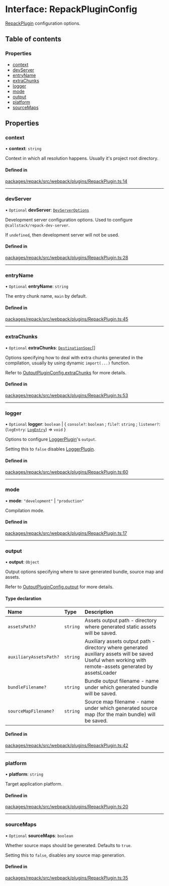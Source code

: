 # Interface: RepackPluginConfig

[RepackPlugin](../classes/RepackPlugin.md) configuration options.

## Table of contents

### Properties

- [context](RepackPluginConfig.md#context)
- [devServer](RepackPluginConfig.md#devserver)
- [entryName](RepackPluginConfig.md#entryname)
- [extraChunks](RepackPluginConfig.md#extrachunks)
- [logger](RepackPluginConfig.md#logger)
- [mode](RepackPluginConfig.md#mode)
- [output](RepackPluginConfig.md#output)
- [platform](RepackPluginConfig.md#platform)
- [sourceMaps](RepackPluginConfig.md#sourcemaps)

## Properties

### context

• **context**: `string`

Context in which all resolution happens. Usually it's project root directory.

#### Defined in

[packages/repack/src/webpack/plugins/RepackPlugin.ts:14](https://github.com/callstack/repack/blob/1d9a1bb/packages/repack/src/webpack/plugins/RepackPlugin.ts#L14)

___

### devServer

• `Optional` **devServer**: [`DevServerOptions`](DevServerOptions.md)

Development server configuration options.
Used to configure `@callstack/repack-dev-server`.

If `undefined`, then development server will not be used.

#### Defined in

[packages/repack/src/webpack/plugins/RepackPlugin.ts:28](https://github.com/callstack/repack/blob/1d9a1bb/packages/repack/src/webpack/plugins/RepackPlugin.ts#L28)

___

### entryName

• `Optional` **entryName**: `string`

The entry chunk name, `main` by default.

#### Defined in

[packages/repack/src/webpack/plugins/RepackPlugin.ts:45](https://github.com/callstack/repack/blob/1d9a1bb/packages/repack/src/webpack/plugins/RepackPlugin.ts#L45)

___

### extraChunks

• `Optional` **extraChunks**: [`DestinationSpec`](../types/plugins.DestinationSpec.md)[]

Options specifying how to deal with extra chunks generated in the compilation,
usually by using dynamic `import(...)` function.

Refer to [OutputPluginConfig.extraChunks](plugins.OutputPluginConfig.md#extrachunks) for more details.

#### Defined in

[packages/repack/src/webpack/plugins/RepackPlugin.ts:53](https://github.com/callstack/repack/blob/1d9a1bb/packages/repack/src/webpack/plugins/RepackPlugin.ts#L53)

___

### logger

• `Optional` **logger**: `boolean` \| { `console?`: `boolean` ; `file?`: `string` ; `listener?`: (`logEntry`: [`LogEntry`](LogEntry.md)) => `void`  }

Options to configure [LoggerPlugin](../classes/plugins.LoggerPlugin.md)'s `output`.

Setting this to `false` disables [LoggerPlugin](../classes/plugins.LoggerPlugin.md).

#### Defined in

[packages/repack/src/webpack/plugins/RepackPlugin.ts:60](https://github.com/callstack/repack/blob/1d9a1bb/packages/repack/src/webpack/plugins/RepackPlugin.ts#L60)

___

### mode

• **mode**: ``"development"`` \| ``"production"``

Compilation mode.

#### Defined in

[packages/repack/src/webpack/plugins/RepackPlugin.ts:17](https://github.com/callstack/repack/blob/1d9a1bb/packages/repack/src/webpack/plugins/RepackPlugin.ts#L17)

___

### output

• **output**: `Object`

Output options specifying where to save generated bundle, source map and assets.

Refer to [OutputPluginConfig.output](plugins.OutputPluginConfig.md#output) for more details.

#### Type declaration

| Name | Type | Description |
| :------ | :------ | :------ |
| `assetsPath?` | `string` | Assets output path - directory where generated static assets will be saved. |
| `auxiliaryAssetsPath?` | `string` | Auxiliary assets output path - directory where generated auxiliary assets will be saved  Useful when working with remote-assets generated by assetsLoader |
| `bundleFilename?` | `string` | Bundle output filename - name under which generated bundle will be saved. |
| `sourceMapFilename?` | `string` | Source map filename - name under which generated source map (for the main bundle) will be saved. |

#### Defined in

[packages/repack/src/webpack/plugins/RepackPlugin.ts:42](https://github.com/callstack/repack/blob/1d9a1bb/packages/repack/src/webpack/plugins/RepackPlugin.ts#L42)

___

### platform

• **platform**: `string`

Target application platform.

#### Defined in

[packages/repack/src/webpack/plugins/RepackPlugin.ts:20](https://github.com/callstack/repack/blob/1d9a1bb/packages/repack/src/webpack/plugins/RepackPlugin.ts#L20)

___

### sourceMaps

• `Optional` **sourceMaps**: `boolean`

Whether source maps should be generated. Defaults to `true`.

Setting this to `false`, disables any source map generation.

#### Defined in

[packages/repack/src/webpack/plugins/RepackPlugin.ts:35](https://github.com/callstack/repack/blob/1d9a1bb/packages/repack/src/webpack/plugins/RepackPlugin.ts#L35)
